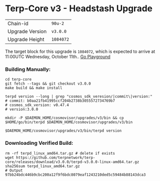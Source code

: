 # Terp-Core v3 - Headstash Upgrade

|                 |                                                              |
|-----------------|--------------------------------------------------------------|
| Chain-id        | `90u-2`                                                |
| Upgrade Version | `v3.0.0`                                        |
| Upgrade Height  | `1084072`                                                      |



The target block for this upgrade is `1084072`, which is expected to arrive at 11:00UTC Wednesday, October 11th.. [Go Playground](https://go.dev/play/p/ZM8NGcIgECZ)

### Building Manually:
```
cd terp-core
git fetch --tags && git checkout v3.0.0 
make build && make install 

terpd version --long | grep "cosmos_sdk_veresion/|commit\|version:"
# commit: b0aa21fb41995ccf204b2738b3055572734769b7
# cosmos_sdk_version: v0.47.4
# version:3.0.0

mkdir -P $DAEMON_HOME/cosmovisor/upgrades/v3/bin && cp $HOME/go/bin/terpd $DAEMON_HOME/cosmovisor/upgrades/v3/bin 

$DAEMON_HOME/cosmovisor/upgrades/v3/bin/terpd version
```
### Downloading Verified Build:
```
rm -rf terpd_linux_amd64.tar.gz # delete if exists
wget https://github.com/terpnetwork/terp-core/releases/download/v3.0.0/terpd-v3.0.0-linux-amd64.tar.gz
sha256sum terpd_linux_amd64.tar.gz 
# Output 97bb24bdc446b9cbc200a12f9f6bdc8079eaf1243210ded5c59484b88143dca3
```